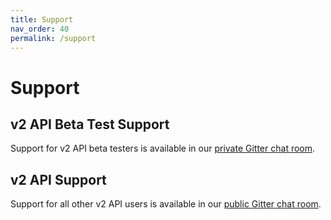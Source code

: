 ```yaml
---
title: Support
nav_order: 40
permalink: /support
---
```


# Support

## v2 API Beta Test Support

Support for v2 API beta testers is available in our [private Gitter chat room](https://gitter.im/WeatherLink/v2-api-beta).

## v2 API Support

Support for all other v2 API users is available in our [public Gitter chat room](https://gitter.im/WeatherLink/v2-api).
